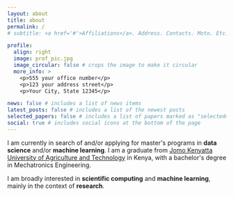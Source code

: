 ```yaml
---
layout: about
title: about
permalink: /
# subtitle: <a href='#'>Affiliations</a>. Address. Contacts. Moto. Etc.

profile:
  align: right
  image: prof_pic.jpg
  image_circular: false # crops the image to make it circular
  more_info: >
    <p>555 your office number</p>
    <p>123 your address street</p>
    <p>Your City, State 12345</p>

news: false # includes a list of news items
latest_posts: false # includes a list of the newest posts
selected_papers: false # includes a list of papers marked as "selected={true}"
social: true # includes social icons at the bottom of the page
---
```


I am currently in search of and/or applying for master's programs in **data science** and/or **machine learning**. I am a graduate from [Jomo Kenyatta University of Agriculture and Technology](https://www.jkuat.ac.ke/) in Kenya, with a bachelor's degree in Mechatronics Engineering.

I am broadly interested in **scientific computing** and **machine learning**, mainly in the context of **research**.
